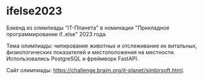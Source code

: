 # ifelse2023
Бэкенд из олимпиады "IT-Планета" в номинации "Прикладное программирование if..else" 2023 года.

Тема олимпиады: чипирование животных и отслеживание их витальных, физиологических показателей и местоположения на местности. Использовались PostgreSQL и фреймворк FastAPI.

Сайт олимпиады: https://challenge.braim.org/it-planet/simbirsoft.html.
